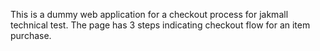 This is a dummy web application for a checkout process for jakmall technical test. The page has 3 steps indicating checkout flow for an item purchase.

